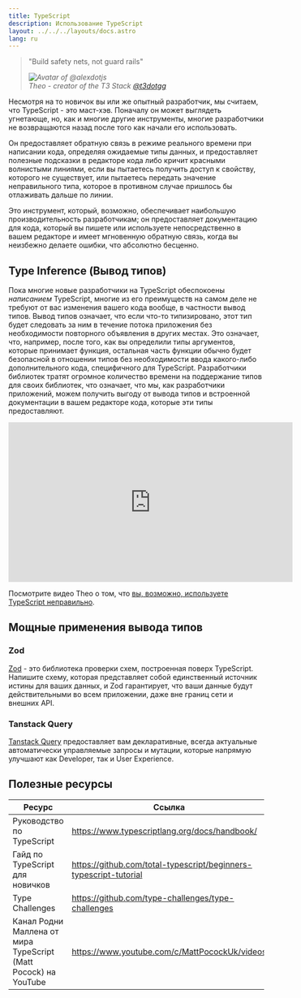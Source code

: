 ```yaml
---
title: TypeScript
description: Использование TypeScript
layout: ../../../layouts/docs.astro
lang: ru
---
```


<blockquote className="w-full relative border-l-4 italic bg-t3-purple-200 dark:text-t3-purple-50 text-zinc-900 dark:bg-t3-purple-300/20 p-2 rounded-md text-sm my-3 border-neutral-500 quote">
  <div className="relative w-fit flex items-center justify-center p-1">
    <p className="mb-4 text-lg">
      <span aria-hidden="true">&quot;</span>Build safety nets, not guard rails<span aria-hidden="true">&quot;</span>
    </p>
  </div>
  <cite className="flex items-center justify-end pr-4 pb-2">
    <img
      alt="Avatar of @alexdotjs"
      className="w-12 mr-4 rounded-full bg-neutral-500"
      src="/images/theo_300x300.webp"
    />
    <div className="flex flex-col items-start not-italic">
      <span className=" text-sm font-semibold">Theo - creator of the T3 Stack</span>
      <a
        href="https://twitter.com/t3dotgg"
        target="_blank"
        rel="noopener noreferrer"
        className="text-sm"
      >
        @t3dotgg
      </a>
    </div>
  </cite>
</blockquote>

Несмотря на то новичок вы или же опытный разработчик, мы считаем, что TypeScript - это маст-хэв. Поначалу он может выглядеть угнетающе, но, как и многие другие инструменты, многие разработчики не возвращаются назад после того как начали его использовать.

Он предоставляет обратную связь в режиме реального времени при написании кода, определяя ожидаемые типы данных, и предоставляет полезные подсказки в редакторе кода либо кричит красными волнистыми линиями, если вы пытаетесь получить доступ к свойству, которого не существует, или пытаетесь передать значение неправильного типа, которое в противном случае пришлось бы отлаживать дальше по линии.

Это инструмент, который, возможно, обеспечивает наибольшую производительность разработчикам; он предоставляет документацию для кода, который вы пишете или используете непосредственно в вашем редакторе и имеет мгновенную обратную связь, когда вы неизбежно делаете ошибки, что абсолютно бесценно.

## Type Inference (Вывод типов)

Пока многие новые разработчики на TypeScript обеспокоены _написанием_ TypeScript, многие из его преимуществ на самом деле не требуют от вас изменения вашего кода вообще, в частности вывод типов. Вывод типов означает, что если что-то типизировано, этот тип будет следовать за ним в течение потока приложения без необходимости повторного объявления в других местах. Это означает, что, например, после того, как вы определили типы аргументов, которые принимает функция, остальная часть функции обычно будет безопасной в отношении типов без необходимости ввода какого-либо дополнительного кода, специфичного для TypeScript. Разработчики библиотек тратят огромное количество времени на поддержание типов для своих библиотек, что означает, что мы, как разработчики приложений, можем получить выгоду от вывода типов и встроенной документации в вашем редакторе кода, которые эти типы предоставляют.

<div class="embed">
<iframe width="560" height="315" src="https://www.youtube.com/embed/RmGHnYUqQ4k" title="You might be using Typescript wrong" frameborder="0" allow="accelerometer; autoplay; clipboard-write; encrypted-media; gyroscope; picture-in-picture" allowfullscreen></iframe>
</div>

Посмотрите видео Theo о том, что [вы, возможно, используете TypeScript неправильно](https://www.youtube.com/watch?v=RmGHnYUqQ4k).

## Мощные применения вывода типов

### Zod

[Zod](https://github.com/colinhacks/zod) - это библиотека проверки схем, построенная поверх TypeScript. Напишите схему, которая представляет собой единственный источник истины для ваших данных, и Zod гарантирует, что ваши данные будут действительными во всем приложении, даже вне границ сети и внешних API.

### Tanstack Query

[Tanstack Query](https://tanstack.com/query/v4/) предоставляет вам декларативные, всегда актуальные автоматически управляемые запросы и мутации, которые напрямую улучшают как Developer, так и User Experience.

## Полезные ресурсы

| Ресурс                                                    | Ссылка                                                            |
| --------------------------------------------------------- | ----------------------------------------------------------------- |
| Руководство по TypeScript                                        | https://www.typescriptlang.org/docs/handbook/                     |
| Гайд по TypeScript для новичков                             | https://github.com/total-typescript/beginners-typescript-tutorial |
| Type Challenges                                           | https://github.com/type-challenges/type-challenges                |
| Канал Родни Маллена от мира TypeScript (Matt Pocock) на YouTube | https://www.youtube.com/c/MattPocockUk/videos                     |
